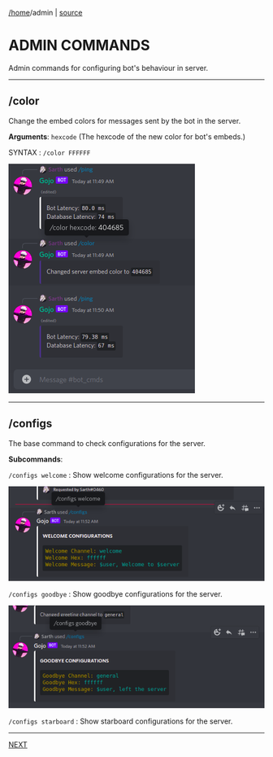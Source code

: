 [/home](index.rst)/admin | [source](https://github.com/sarthhh/gojo/blob/main/src/extensions/admin.py)

# ADMIN COMMANDS
Admin commands for configuring bot's behaviour in server.

--------

## /color
 Change the embed colors for messages sent by the bot in the server.

**Arguments**: 
`hexcode` (The hexcode of the new color for bot's embeds.)


SYNTAX : `/color FFFFFF`

![](images/color.png)

--------

## /configs
The base command to check configurations for the server.


**Subcommands**:

`/configs welcome` : Show welcome configurations for the server.

![](images/welcome_config.png) 

`/configs goodbye` : Show goodbye configurations for the server.

![](images/goodbye_configs.png)

`/configs starboard` : Show starboard configurations for the server.

------

[NEXT](greetings.md)